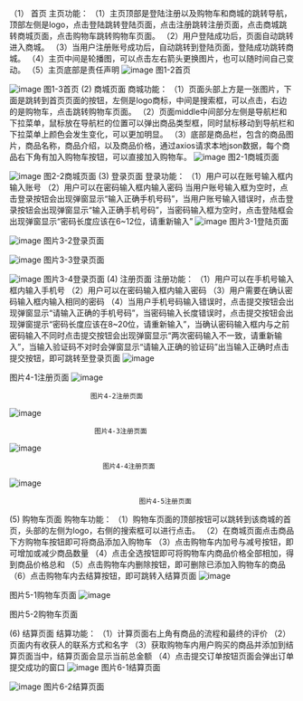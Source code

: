 （1） 首页
主页功能：
（1）主页顶部是登陆注册以及购物车和商城的跳转导航，顶部左侧是logo，点击登陆跳转登陆页面，点击注册跳转注册页面，点击商城跳转商城页面，点击购物车跳转购物车页面。
（2）用户登陆成功后，页面自动跳转进入商城。
（3）当用户注册账号成功后，自动跳转到登陆页面，登陆成功跳转商城。
（4）主页中间是轮播图，可以点击左右箭头更换图片，也可以随时间自己变动。
（5）主页底部是责任声明
 ![image](https://user-images.githubusercontent.com/95601433/194507684-f383d913-f701-4e8f-a0be-ae14f39be7f9.png)
图1-2首页

![image](https://user-images.githubusercontent.com/95601433/194507742-38cb26e7-e3fd-48ec-9df6-51de6d78b942.png)
图1-3首页
(2)	商城页面
商城功能：
（1）页面头部上方是一张图片，下面是跳转到首页页面的按钮，左侧是logo商标，中间是搜索框，可以点击，右边的是购物车，点击跳转购物车页面。
（2）页面middle中间部分左侧是导航栏和下拉菜单，鼠标放在导航栏的位置可以弹出商品类型框，同时鼠标移动到导航栏和下拉菜单上颜色会发生变化，可以更加明显。
（3）底部是商品栏，包含的商品图片，商品名称，商品介绍，以及商品价格，通过axios请求本地json数据，每个商品右下角有加入购物车按钮，可以直接加入购物车。
 ![image](https://user-images.githubusercontent.com/95601433/194507866-3434e35c-47cd-4626-a622-f998f4cf8b61.png)
图2-1商城页面
 
 ![image](https://user-images.githubusercontent.com/95601433/194507935-aad0715a-7d3f-4ce6-aadc-e09047e5f5d3.png)
图2-2商城页面
(3)	登录页面
登录功能：
（1）用户可以在账号输入框内输入账号
（2）用户可以在密码输入框内输入密码
当用户账号输入框为空时，点击登录按钮会出现弹窗显示“输入正确手机号码”，当用户账号输入错误时，点击登录按钮会出现弹窗显示“输入正确手机号码”，当密码输入框为空时，点击登陆框会出现弹窗显示“密码长度应该在6~12位，请重新输入”
 ![image](https://user-images.githubusercontent.com/95601433/194508020-b2847cfa-8e28-44c5-9fd9-cf77d2fcd270.png)
图片3-1登陆页面

 ![image](https://user-images.githubusercontent.com/95601433/194508037-ccfc0e5e-8de3-49ae-b67e-ea67630f617f.png)
图片3-2登录页面

 ![image](https://user-images.githubusercontent.com/95601433/194508052-68f7216b-1785-4abe-b122-06b0a02a09ae.png)
图片3-3登录页面

 ![image](https://user-images.githubusercontent.com/95601433/194508191-8cb35c18-1e41-4f4f-93aa-b9661dae4bf1.png)
图片3-4登录页面
(4)	注册页面
注册功能：
（1）用户可以在手机号输入框内输入手机号
（2）用户可以在密码输入框内输入密码
（3）用户需要在确认密码输入框内输入相同的密码
（4）当用户手机号码输入错误时，点击提交按钮会出现弹窗显示“请输入正确的手机号码”，当密码输入长度错误时，点击提交按钮会出现弹窗提示“密码长度应该在8~20位，请重新输入”，当确认密码输入框内与之前密码输入不同时点击提交按钮会出现弹窗显示“两次密码输入不一致，请重新输入”，当输入验证码不对时会弹窗显示“请输入正确的验证码”出当输入正确时点击提交按钮，即可跳转至登录页面
 ![image](https://user-images.githubusercontent.com/95601433/194508208-8e4df651-cd7b-4108-895b-257302c4ea5f.png)

图片4-1注册页面
 ![image](https://user-images.githubusercontent.com/95601433/194508239-0e02b156-758c-49ec-a4b0-9fc683b9208c.png)

                        图片4-2注册页面
 ![image](https://user-images.githubusercontent.com/95601433/194508112-1f350e81-d791-4833-8c38-555a9e0130e8.png)

                         图片4-3注册页面
 ![image](https://user-images.githubusercontent.com/95601433/194508264-ec981fb1-76e0-4b23-9b66-0b45dab8191e.png)

                           图片4-4注册页面
 ![image](https://user-images.githubusercontent.com/95601433/194508286-ec661333-6be5-42af-8164-f1a165dc2ae0.png)

                                    图片4-5注册页面
(5)	购物车页面
购物车功能：
（1）购物车页面的顶部按钮可以跳转到该商城的首页，头部的左侧为logo，右侧的搜索框可以进行点击。
（2）在商城页面点击商品下方购物车按钮即可将商品添加入购物车
（3）点击购物车内加号与减号按钮，即可增加或减少商品数量
（4）点击全选按钮即可将购物车内商品价格全部相加，得到商品价格总和
（5）点击购物车内删除按钮，即可删除已添加入购物车的商品
（6）点击购物车内去结算按钮，即可跳转入结算页面
 ![image](https://user-images.githubusercontent.com/95601433/194508330-4ee0e987-3cfa-49c5-9883-9fe05fa3f5bd.png)

图片5-1购物车页面
![image](https://user-images.githubusercontent.com/95601433/194508349-3dda0a74-a1ac-4624-b49d-09c5b8f3cdf6.png)

 
图片5-2购物车页面

(6)	结算页面
   结算功能：
（1）计算页面右上角有商品的流程和最终的评价
（2）页面内有收获人的联系方式和名字
（3）获取购物车内用户购买的商品并添加到结算页面当中，结算页面会显示当前总金额
（4）点击提交订单按钮页面会弹出订单提交成功的窗口
 ![image](https://user-images.githubusercontent.com/95601433/194508389-6d610bb9-d8af-49ac-88ce-412b7867bde3.png)
图片6-1结算页面

![image](https://user-images.githubusercontent.com/95601433/194508455-b09f8eac-5286-4624-b973-a50bfc96f6a8.png)
图片6-2结算页面
 
